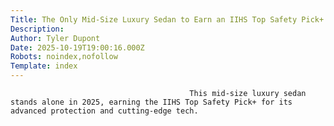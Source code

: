 ```yaml
---
Title: The Only Mid-Size Luxury Sedan to Earn an IIHS Top Safety Pick+ in 2025
Description: 
Author: Tyler Dupont
Date: 2025-10-19T19:00:16.000Z
Robots: noindex,nofollow
Template: index
---
```


                                            This mid-size luxury sedan stands alone in 2025, earning the IIHS Top Safety Pick+ for its advanced protection and cutting-edge tech.
                                        